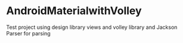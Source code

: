 # AndroidMaterialwithVolley
Test project using design library views and volley library and Jackson Parser for parsing 

